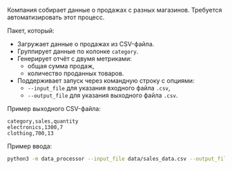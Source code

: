 Компания собирает данные о продажах с разных магазинов. Требуется автоматизировать этот процесс.

Пакет, который:

- Загружает данные о продажах из CSV-файла.
- Группирует данные по колонке `category`.
- Генерирует отчёт с двумя метриками:
    - общая сумма продаж,
    - количество проданных товаров.
- Поддерживает запуск через командную строку с опциями:
    - `--input_file` для указания входного файла `.csv`,
    - `--output_file` для указания выходного файла `.csv`.

Пример выходного CSV-файла:

```text
category,sales,quantity
electronics,1300,7
clothing,700,13
```

Пример ввода:
```bash
python3 -m data_processor --input_file data/sales_data.csv --output_file info.csv
```